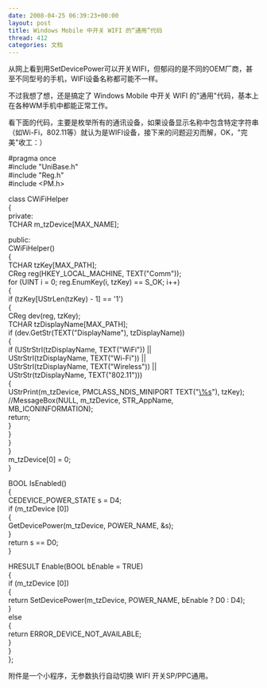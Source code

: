```yaml
---
date: 2008-04-25 06:39:23+00:00
layout: post
title: Windows Mobile 中开关 WIFI 的“通用”代码
thread: 412
categories: 文档
---
```


从网上看到用SetDevicePower可以开关WIFI，但郁闷的是不同的OEM厂商，甚至不同型号的手机，WIFI设备名称都可能不一样。  
  
不过我想了想，还是搞定了 Windows Mobile 中开关 WIFI 的"通用"代码，基本上在各种WM手机中都能正常工作。  
  
看下面的代码，主要是枚举所有的通讯设备，如果设备显示名称中包含特定字符串（如Wi-Fi，802.11等）就认为是WIFI设备，接下来的问题迎刃而解，OK，"完美"收工：）<!-- more -->  
  
#pragma once  
#include "UniBase.h"  
#include "Reg.h"  
#include <PM.h>  
  
class CWiFiHelper  
{  
private:  
   TCHAR m_tzDevice[MAX_NAME];

public:  
   CWiFiHelper()  
   {  
       TCHAR tzKey[MAX_PATH];  
       CReg reg(HKEY_LOCAL_MACHINE, TEXT("Comm"));  
       for (UINT i = 0; reg.EnumKey(i, tzKey) == S_OK; i++)  
       {  
           if (tzKey[UStrLen(tzKey) - 1] == '1')  
           {  
               CReg dev(reg, tzKey);  
               TCHAR tzDisplayName[MAX_PATH];  
               if (dev.GetStr(TEXT("DisplayName"), tzDisplayName))  
               {  
                   if (UStrStrI(tzDisplayName, TEXT("WiFi")) ||   
                       UStrStrI(tzDisplayName, TEXT("Wi-Fi")) ||   
                       UStrStrI(tzDisplayName, TEXT("Wireless")) ||   
                       UStrStr(tzDisplayName, TEXT("802.11")))  
                   {  
                       UStrPrint(m_tzDevice, PMCLASS_NDIS_MINIPORT TEXT("[\\%s](file://%25s/)"), tzKey);  
                       //MessageBox(NULL, m_tzDevice, STR_AppName, MB_ICONINFORMATION);  
                       return;  
                   }  
               }  
           }  
       }  
       m_tzDevice[0] = 0;  
   }

   BOOL IsEnabled()  
   {  
       CEDEVICE_POWER_STATE s = D4;  
       if (m_tzDevice [0])  
       {  
           GetDevicePower(m_tzDevice, POWER_NAME, &s);  
       }  
       return s == D0;  
   }

   HRESULT Enable(BOOL bEnable = TRUE)  
   {  
       if (m_tzDevice [0])  
       {  
           return SetDevicePower(m_tzDevice, POWER_NAME, bEnable ? D0 : D4);  
       }  
       else  
       {  
           return ERROR_DEVICE_NOT_AVAILABLE;  
       }  
   }  
};

  
  
  
附件是一个小程序，无参数执行自动切换 WIFI 开关SP/PPC通用。  
  
[]()  
  
  

